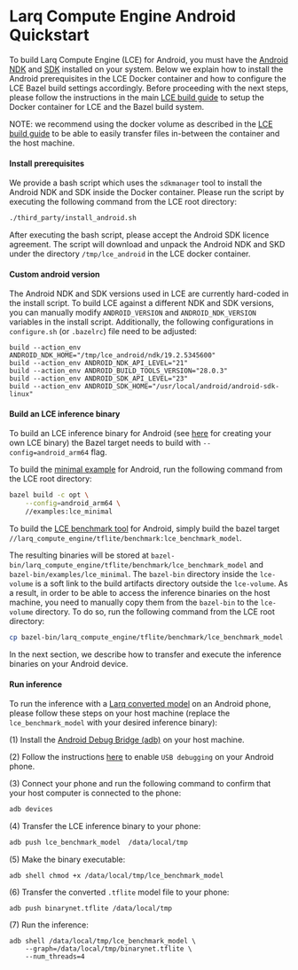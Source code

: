 # Larq Compute Engine Android Quickstart

To build Larq Compute Engine (LCE) for Android,
you must have the [Android NDK](https://developer.android.com/ndk) and
[SDK](https://developer.android.com/studio) installed on your system.
Below we explain how to install the Android prerequisites in the LCE
Docker container and how to configure the LCE Bazel build settings
accordingly. Before proceeding with the next steps, please follow
the instructions in the main [LCE build guide](https://docs.larq.dev/compute-engine/build) to setup the
Docker container for LCE and the Bazel build system.

NOTE: we recommend using the docker volume as described in the
[LCE build guide](https://docs.larq.dev/compute-engine/build) to be able to easily transfer
files in-between the container and the host machine.

#### Install prerequisites

We provide a bash script which uses the `sdkmanager` tool
to install the Android NDK and SDK inside the Docker container.
Please run the script by executing the following command from the LCE
root directory:

```bash
./third_party/install_android.sh
```

After executing the bash script, please accept the Android SDK licence agreement.
The script will download and unpack the Android NDK and SKD under the directory
`/tmp/lce_android` in the LCE docker container.

#### Custom android version

The Android NDK and SDK versions used in LCE are currently hard-coded in the
install script.
To build LCE against a different NDK and SDK versions, you can manually
modify `ANDROID_VERSION` and `ANDROID_NDK_VERSION` variables in the
install script. Additionally, the following configurations in `configure.sh`
(or `.bazelrc`) file need to be adjusted:

```shell
build --action_env ANDROID_NDK_HOME="/tmp/lce_android/ndk/19.2.5345600"
build --action_env ANDROID_NDK_API_LEVEL="21"
build --action_env ANDROID_BUILD_TOOLS_VERSION="28.0.3"
build --action_env ANDROID_SDK_API_LEVEL="23"
build --action_env ANDROID_SDK_HOME="/usr/local/android/android-sdk-linux"
```

#### Build an LCE inference binary

To build an LCE inference binary for Android (see [here](https://docs.larq.dev/compute-engine/inference) for creating your
own LCE binary) the Bazel target needs to build with `--config=android_arm64` flag.

To build the [minimal example](https://github.com/larq/compute-engine/blob/master/examples/lce_minimal.cc) for Android,
run the following command from the LCE root directory:

```bash
bazel build -c opt \
    --config=android_arm64 \
    //examples:lce_minimal
```

To build the [LCE benchmark tool](https://github.com/larq/compute-engine/tree/master/larq_compute_engine/tflite/benchmark)
for Android, simply build the bazel target
`//larq_compute_engine/tflite/benchmark:lce_benchmark_model`.

The resulting binaries will be stored at
`bazel-bin/larq_compute_engine/tflite/benchmark/lce_benchmark_model`
and `bazel-bin/examples/lce_minimal`.
The `bazel-bin` directory inside the `lce-volume` is a soft link to
the build artifacts directory outside the `lce-volume`.
As a result, in order to be able to access the inference binaries on the host machine,
you need to manually copy them from the `bazel-bin` to the `lce-volume` directory. 
To do so, run the following command from the LCE root directory:

```bash
cp bazel-bin/larq_compute_engine/tflite/benchmark/lce_benchmark_model .
```

In the next section, we describe how to transfer and execute the inference binaries
on your Android device.

#### Run inference

To run the inference with a [Larq converted model](https://docs.larq.dev/compute-engine/converter) on an Android phone,
please follow these steps on your host machine (replace the `lce_benchmark_model` with your
desired inference binary):

(1) Install the [Android Debug Bridge (adb)](https://developer.android.com/studio/command-line/adb) on your host machine.

(2) Follow the instructions [here](https://developer.android.com/studio/debug/dev-options#enable)
to enable `USB debugging` on your Android phone.

(3) Connect your phone and run the following command to confirm that your host
computer is connected to the phone:

```bash
adb devices
```

(4) Transfer the LCE inference binary to your phone:

```bash
adb push lce_benchmark_model  /data/local/tmp
```

(5) Make the binary executable:

```shell
adb shell chmod +x /data/local/tmp/lce_benchmark_model
```

(6) Transfer the converted `.tflite` model file to your phone:

```shell
adb push binarynet.tflite /data/local/tmp
```

(7) Run the inference:

```shell
adb shell /data/local/tmp/lce_benchmark_model \
    --graph=/data/local/tmp/binarynet.tflite \
    --num_threads=4
```
